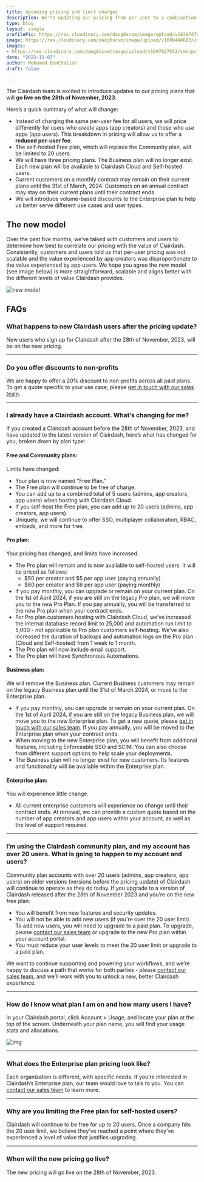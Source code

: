 ```yaml
---
title: Upcoming pricing and limit changes
description: We're updating our pricing from per-user to a combination of per-user and per-creator.
type: blog
layout: single
profilePic: https://res.cloudinary.com/daog6scxm/image/upload/v1639747995/cms/joe_illustration_gray_bg_e97wdl.jpg
image: https://res.cloudinary.com/daog6scxm/image/upload/v1699448683/cms/pricing/pricing-v3_post_qdvqoz.png
images:
- https://res.cloudinary.com/daog6scxm/image/upload/v1697027553/cms/pricing/pricing-v3_ht378y.png
date: "2023-11-07"
author: Mohamed BenChaliah
draft: false

---
```


The Clairdash team is excited to introduce updates to our pricing plans that will **go live on the 28th of November, 2023**. 

Here’s a quick summary of what will change:

- Instead of charging the same per-user fee for all users, we will price differently for users who *create* apps (app creators) and those who *use* apps (app users). This breakdown in pricing will allow us to offer a **reduced per-user fee**. 
- The self-hosted Free plan, which will replace the Community plan, will be limited to 20 users.
- We will have three pricing plans. The Business plan will no longer exist. Each new plan will be available to Clairdash Cloud and Self-hosted users. 
- Current customers on a monthly contract may remain on their current plans until the 31st of March, 2024. Customers on an annual contract may stay on their current plans until their contract ends.
- We will introduce volume-based discounts to the Enterprise plan to help us better serve different use cases and user types.



## The new model

Over the past five months, we’ve talked with customers and users to determine how best to correlate our pricing with the value of Clairdash. Consistently, customers and users told us that per-user pricing was not scalable and the value experienced by app creators was disproportionate to the value experienced by app users. We hope you agree the new model (see image below) is more straightforward, scalable and aligns better with the different levels of value Clairdash provides.  

![new model](https://res.cloudinary.com/daog6scxm/image/upload/v1697032289/cms/pricing/CleanShot_2023-10-11_at_14.50.48_2x_o9qx4v.png)



## FAQs

### What happens to new Clairdash users after the pricing update?

New users who sign up for Clairdash after the 28th of November, 2023, will be on the new pricing.



---



### Do you offer discounts to non-profits

We are happy to offer a 20% discount to non-profits across all paid plans.  To get a quote specific to your use case, please [get in touch with our sales team](https://clairdash.com/contact).



---



### I already have a Clairdash account. What’s changing for me?

If you created a Clairdash account before the 28th of November, 2023, and have updated to the latest version of Clairdash, here’s what has changed for you, broken down by plan type:

#### Free and Community plans:

Limits have changed:

- Your plan is now named “Free Plan.”
- The Free plan will continue to be free of charge.
- You can add up to a combined total of 5 users (admins, app creators, app users) when hosting with Clairdash Cloud.
- If you self-host the Free plan, you can add up to 20 users (admins, app creators, app users).
- Uniquely, we will continue to offer SSO, multiplayer collaboration, RBAC, embeds, and more for free.

#### Pro plan:

Your pricing has changed, and limits have increased. 

- The Pro plan will remain and is now available to self-hosted users. It will be priced as follows:
  - $50 per creator and $5 per app user (paying annually)
  - $60 per creator and $6 per app user (paying monthly)
- If you pay monthly, you can upgrade or remain on your current plan. On the 1st of April 2024, if you are still on the legacy Pro plan, we will move you to the new Pro Plan. If you pay annually, you will be transferred to the new Pro plan when your contract ends. 
- For Pro plan customers hosting with Clairdash Cloud, we’ve increased the internal database record limit to 25,000 and automation run limit to 5,000 - not applicable to Pro plan customers self-hosting. We’ve also increased the duration of backups and automation logs on the Pro plan (Cloud and Self-hosted) from 1 week to 1 month. 
- The Pro plan will now include email support.
- The Pro plan will have Synchronous Automations.

#### Business plan:

We will remove the Business plan. Current Business customers may remain on the legacy Business plan until the 31st of March 2024, or move to the Enterprise plan.

- If you pay monthly, you can upgrade or remain on your current plan. On the 1st of April 2024, if you are still on the legacy Business plan, we will move you to the new Enterprise plan. To get a new quote, please [get in touch with our sales team](https://clairdash.com/contact). If you pay annually, you will be moved to the Enterprise plan when your contract ends. 
- When moving to the new Enterprise plan, you will benefit from additional features, including Enforceable SSO and SCIM. You can also choose from different support options to help scale your deployments.
- The Business plan will no longer exist for new customers. Its features and functionality will be available within the Enterprise plan.

#### Enterprise plan:

You will experience little change.

- All current enterprise customers will experience no change until their contract ends. At renewal, we can provide a custom quote based on the number of app creators and app users within your account, as well as the level of support required.



---



### I’m using the Clairdash community plan, and my account has over 20 users. What is going to happen to my account and users?

Community plan accounts with over 20 users (admins, app creators, app users) on older versions (versions before the pricing update) of Clairdash will continue to operate as they do today. If you upgrade to a version of Clairdash released after the 28th of November 2023 and you’re on the new free plan:

- You will benefit from new features and security updates.
- You will not be able to add new users (if you're over the 20 user limit). To add new users, you will need to upgrade to a paid plan. To upgrade, please [contact our sales team](https://clairdash.com/contact) or upgrade to the new Pro plan within your account portal.
- You must reduce your user levels to meet the 20 user limit or upgrade to a paid plan.

We want to continue supporting and powering your workflows, and we’re happy to discuss a path that works for both parties - please [contact our sales team](https://clairdash.com/contact), and we’ll work with you to unlock a new, better Clairdash experience.



---



### How do I know what plan I am on and how many users I have?

In your Clairdash portal, click Account > Usage, and locate your plan at the top of the screen. Underneath your plan name, you will find your usage stats and allocations.

![img](https://lh6.googleusercontent.com/P2zPASfH3tfxJ3s2ks5GczSSTyjZi3HU6I9pPTULi4hDONDA483ee7hV4_8tFse8uiGLucfR0Q9avrMsQ1DDSD9jdec2qA3C-BoJc15xe0Bx3WtUbysjmjtNdzl3r7RgZ3xFt-rQdAG6CqzKH7NbOVQ)



---



### What does the Enterprise plan pricing look like?

Each organization is different, with specific needs. If you’re interested in Clairdash’s Enterprise plan, our team would love to talk to you. You can [contact our sales team](https://clairdash.com/contact) to learn more.



---



### Why are you limiting the Free plan for self-hosted users?

Clairdash will continue to be free for up to 20 users. Once a company hits the 20 user limit, we believe they’ve reached a point where they’ve experienced a level of value that justifies upgrading.



---



### When will the new pricing go live?

The new pricing will go live on the 28th of November, 2023.



##  